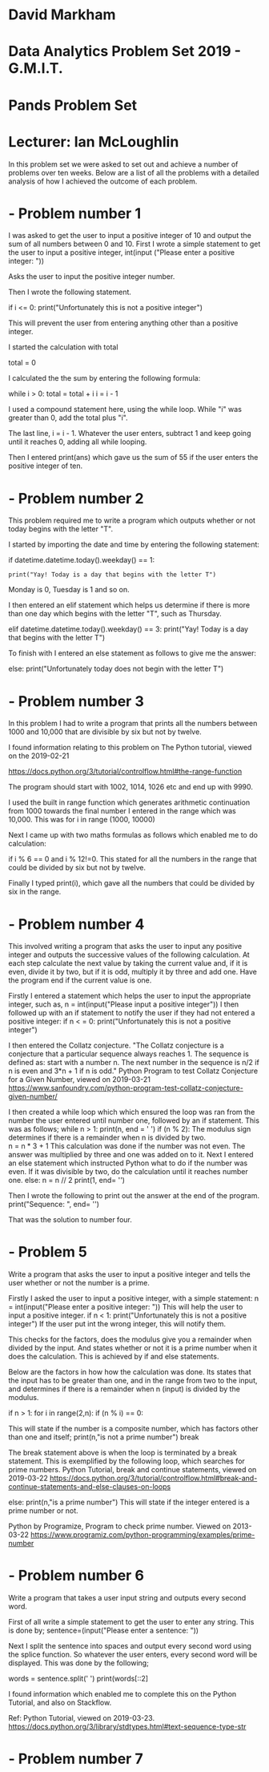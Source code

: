 # David Markham
# Data Analytics Problem Set 2019 - G.M.I.T.
# Pands Problem Set
# Lecturer: Ian McLoughlin

In this problem set we were asked to set out and achieve a number of problems over ten weeks. Below are a list of all the problems with a detailed analysis of how I achieved the outcome of each problem. 

# - Problem number 1

I was asked to get the user to input a positive integer of 10 and output the sum of all numbers between 0 and 10. 
First I wrote a simple statement to get the user to input a positive integer, int(input ("Please enter a positive integer: "))

Asks the user to input the positive integer number.

Then I wrote the following statement. 

if i <= 0:
  print("Unfortunately this is not a positive integer")

This will prevent the user from entering anything other than a positive integer.


I started the calculation with total 
 
  total = 0


I calculated the the sum by entering the following formula: 

 while i > 0:
    total = total + i
    i = i - 1

I used a compound statement here, using the while loop. While "i" was greater than 0, add the total plus "i".

The last line, i = i - 1. Whatever the user enters, subtract 1 and keep going until it reaches 0, adding all while looping.

Then I entered print(ans) which gave us the sum of 55 if the user enters the positive integer of ten. 


# - Problem number 2

This problem required me to write a program which outputs whether or not today begins with the letter "T". 

I started by importing the date and time by entering the following statement:

 if datetime.datetime.today().weekday() == 1:

    print("Yay! Today is a day that begins with the letter T")

Monday is 0, Tuesday is 1 and so on. 

I then entered an elif statement which helps us determine if there is more than one day which begins with the letter "T", such as Thursday. 

elif datetime.datetime.today().weekday() == 3:
    print("Yay! Today is a day that begins with the letter T")

To finish with I entered an else statement as follows to give me the answer: 

else:
    print("Unfortunately today does not begin with the letter T")


# - Problem number 3

In this problem I had to write a program that prints all the numbers between 1000 and 10,000 that are divisible by six but not by twelve. 

I found information relating to this problem on The Python tutorial, viewed on the 2019-02-21
 
https://docs.python.org/3/tutorial/controlflow.html#the-range-function

The program should start with 1002, 1014, 1026 etc and end up with 9990. 

I used the built in range function which generates arithmetic continuation from 1000 towards the final number I entered in the range which was 10,000.
This was for i in range (1000, 10000)

Next I came up with two maths formulas as follows which enabled me to do calculation: 

if i % 6 == 0 and i % 12!=0.
This stated for all the numbers in the range that could be divided by six but not by twelve. 

Finally I typed print(i), which gave all the numbers that could be divided by six in the range. 

# - Problem number 4 

This involved writing a program that asks the user to input any positive integer and outputs the successive values of the following calculation.
At each step calculate the next value by taking the current value and, if it is even, divide it by two, but if it is odd, multiply it by three and add one. Have the program end if the current value is one.


Firstly I entered a statement which helps the user to input the appropriate integer, such as, 
n = int(input("Please input a positive integer"))
I then followed up with an if statement to notify the user if they had not entered a positive integer: if n < = 0:
               print("Unfortunately this is not a positive integer")

I then entered the Collatz conjecture. "The Collatz conjecture is a conjecture that a particular sequence always reaches 1. The sequence is defined as: start with a number n. The next number in the sequence is n/2 if n is even and 3*n + 1 if n is odd." 
Python Program to test Collatz Conjecture for a Given Number, viewed on 2019-03-21 https://www.sanfoundry.com/python-program-test-collatz-conjecture-given-number/ 

I then created a while loop which which ensured the loop was ran from the number the user entered until number one, followed by an if statement. This was as follows;
    while n > 1:
      print(n, end = ' ')
      if (n % 2): The modulus sign determines if there is a remainder when n is divided by two.  
          n = n * 3 + 1 This calculation was done if the number was not even. The answer was multiplied by three and one was added on to it. 
Next I entered an else statement which instructed Python what to do if the number was even. If it was divisible by two, do the calculation until it reaches number one. 
      else: 
          n = n // 2
          print(1, end= '') 

Then I wrote the following to print out the answer at the end of the program. 
print("Sequence: ", end= '')

That was the solution to number four. 

# - Problem 5 

Write a program that asks the user to input a positive integer and tells the user whether or not the number is a prime. 

Firstly I asked the user to input a positive integer, with a simple statement:
n = int(input("Please enter a positive integer: ")) This will help the user to input a positive integer.
if n < 1:
    print("Unfortunately this is not a positive integer")
If the user put int the wrong integer, this will notify them. 


This checks for the factors, does the modulus give you a remainder when divided by the input. 
And states whether or not it is a prime number when it does the calculation. 
This is achieved by if and else statements.


Below are the factors in how how the calculation was done. Its states that the input has to be greater than one, and in the range from two to the input, and determines if there is a remainder when n (input) is divided by the modulus.  

if n > 1:
   for i in range(2,n):
       if (n % i) == 0:

 This will state if the number is a composite number, which has factors other than one and itself;
           print(n,"is not a prime number")
           break 

The break statement above is when the loop is terminated by a break statement. This is exemplified by the following loop, which searches for prime numbers. Python Tutorial, break and continue statements, viewed on 2019-03-22 https://docs.python.org/3/tutorial/controlflow.html#break-and-continue-statements-and-else-clauses-on-loops 

   else:
       print(n,"is a prime number")
This will state if the integer entered is a prime number or not. 

Python by Programize, Program to check prime number. Viewed on 2013-03-22 https://www.programiz.com/python-programming/examples/prime-number


# - Problem number 6 

Write a program that takes a user input string and outputs every second word.

First of all write a simple statement to get the user to enter any string. This is done by;
sentence=(input("Please enter a sentence: "))

Next I split the sentence into spaces and output every second word using the splice function. So whatever the user enters, every second word will be displayed. This was done by the following; 

words = sentence.split(' ')
print(words[::2]

I found information which enabled me to complete this on the Python Tutorial, and also on Stackflow. 

Ref: Python Tutorial, viewed on 2019-03-23. https://docs.python.org/3/library/stdtypes.html#text-sequence-type-str

# - Problem number 7 




           
  

